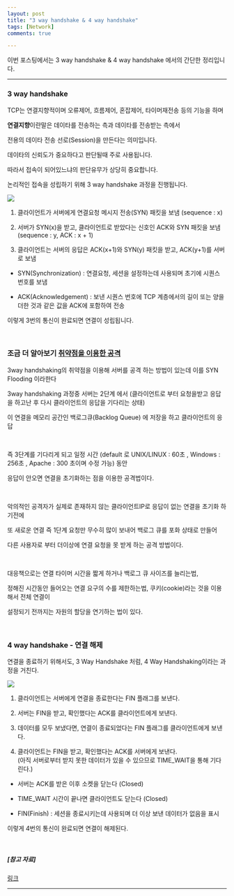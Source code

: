 ```yaml
---
layout: post
title: "3 way handshake & 4 way handshake"
tags: [Network]
comments: true

---
```


이번 포스팅에서는 3 way handshake & 4 way handshake 에서의 간단한 정리입니다.

---

### 3 way handshake

TCP는 연결지향적이며 오류제어, 흐름제어, 혼잡제어, 타이머재전송 등의 기능을 하며 

<strong>연결지향</strong>이란말은 데이타를 전송하는 측과 데이타를 전송받는 측에서

전용의 데이타 전송 선로(Session)을 만든다는 의미입니다.

데이타의 신뢰도가 중요하다고 판단될때 주로 사용됩니다.

따라서 접속이 되어있느냐의 판단유무가 상당히 중요합니다. 

논리적인 접속을 성립하기 위해 3 way handshake 과정을 진행됩니다.

<img src="https://media.geeksforgeeks.org/wp-content/uploads/TCP-connection-1.png">

1) 클라이언트가 서버에게 연결요청 메시지 전송(SYN) 패킷을 보냄 (sequence : x)

2) 서버가 SYN(x)을 받고, 클라이언트로 받았다는 신호인 ACK와 SYN 패킷을 보냄 (sequence : y, ACK : x + 1)

3) 클라이언트는 서버의 응답은 ACK(x+1)와 SYN(y) 패킷을 받고, ACK(y+1)를 서버로 보냄

- SYN(Synchronization) : 연결요청, 세션을 설정하는데 사용되며 초기에 시퀀스 번호를 보냄

- ACK(Acknowledgement) : 보낸 시퀀스 번호에 TCP 계층에서의 길이 또는 양을 더한 것과 같은 값을 ACK에 포함하여 전송

이렇게 3번의 통신이 완료되면 연결이 성립됩니다.

<br>

### 조금 더 알아보기 <a href="https://sleepyeyes.tistory.com/4"> 취약점을 이용한 공격 </a>

3way handshaking의 취약점을 이용해 서버를 공격 하는 방법이 있는데 이를 SYN Flooding 이라한다

 3way handshaking 과정중 서버는 2단계 에서 (클라이언트로 부터 요청을받고 응답을 하고난 후 다시 클라이언트의 응답을 기다리는 상태)
 
 이 연결을 메모리 공간인 백로그큐(Backlog  Queue) 에 저장을 하고 클라이언트의 응답 
 
 <br>
 
 즉 3단계를 기다리게 되고 일정 시간 (default 로 UNIX/LINUX : 60초 , Windows : 256초 , Apache : 300 초이며 수정 가능) 동안
 
 응답이 안오면 연결을 초기화하는 점을 이용한 공격법이다.

 <br>

 악의적인 공격자가 실제로 존재하지 않는 클라이언트IP로 응답이 없는 연결을 초기화 하기전에
 
 또 새로운 연결 즉 1단계 요청만 무수히 많이 보내어 백로그 큐를 포화 상태로 만들어 
 
 다른 사용자로 부터 더이상에 연결 요청을 못 받게 하는 공격 방법이다.

 <br>

대응책으로는 연결 타이머 시간을 짧게 하거나 백로그 큐 사이즈를 늘리는법, 

정해진 시간동안 들어오는 연결 요구의 수를 제한하는법, 쿠키(cookie)라는 것을 이용해서 전체 연결이

설정되기 전까지는 자원의 할당을 연기하는 법이 있다.

<br>

### 4 way handshake - 연결 해제


연결을 종료하기 위해서도, 3 Way Handshake 처럼, 4 Way Handshaking이라는 과정을 거친다.

<img src="https://media.geeksforgeeks.org/wp-content/uploads/CN.png">

1) 클라이언트는 서버에게 연결을 종료한다는 FIN 플래그를 보낸다.

2) 서버는 FIN을 받고, 확인했다는 ACK를 클라이언트에게 보낸다. 

3) 데이터를 모두 보냈다면, 연결이 종료되었다는 FIN 플래그를 클라이언트에게 보낸다.

4) 클라이언트는 FIN을 받고, 확인했다는 ACK를 서버에게 보낸다. <br>
(아직 서버로부터 받지 못한 데이터가 있을 수 있으므로 TIME_WAIT을 통해 기다린다.)

- 서버는 ACK를 받은 이후 소켓을 닫는다 (Closed)

- TIME_WAIT 시간이 끝나면 클라이언트도 닫는다 (Closed)

- FIN(Finish) : 세션을 종료시키는데 사용되며 더 이상 보낸 데이터가 없음을 표시

이렇게 4번의 통신이 완료되면 연결이 해제된다.

<br>



##### [참고 자료]

[링크](<https://www.geeksforgeeks.org/tcp-connection-termination/>)

---
